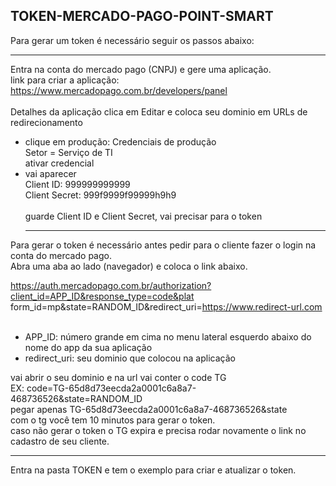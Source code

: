 ## TOKEN-MERCADO-PAGO-POINT-SMART

Para gerar um token é necessário seguir os passos abaixo:<br><hr>
Entra na conta do mercado pago (CNPJ) e gere uma aplicação.<br>
link para criar a aplicação: https://www.mercadopago.com.br/developers/panel<br><br>
Detalhes da aplicação clica em Editar e coloca seu dominio em URLs de redirecionamento<br>

- clique em produção: Credenciais de produção<br>
  Setor = Serviço de TI<br>
  ativar credencial <br>
- vai aparecer<br>
  Client ID: 999999999999<br>
  Client Secret: 999f9999f99999h9h9<br><br>
  guarde Client ID e Client Secret, vai precisar para o token<br><hr>

Para gerar o token é necessário antes pedir para o cliente fazer o login na conta do mercado pago.<br>
Abra uma aba ao lado (navegador) e coloca o link abaixo.<br>

https://auth.mercadopago.com.br/authorization?client_id=APP_ID&response_type=code&plat
form_id=mp&state=RANDOM_ID&redirect_uri=https://www.redirect-url.com <br><br>

- APP_ID: número grande em cima no menu lateral esquerdo abaixo do nome do app da sua aplicação<br>
- redirect_uri: seu dominio que colocou na aplicação<br>

vai abrir o seu dominio e na url vai conter o code TG<br>
EX: code=TG-65d8d73eecda2a0001c6a8a7-468736526&state=RANDOM_ID<br>
pegar apenas TG-65d8d73eecda2a0001c6a8a7-468736526&state<br>
com o tg você tem 10 minutos para gerar o token.<br>
caso não gerar o token o TG expira e precisa rodar novamente o link no cadastro de seu cliente.<hr>
Entra na pasta TOKEN e tem o exemplo para criar e atualizar o token.

